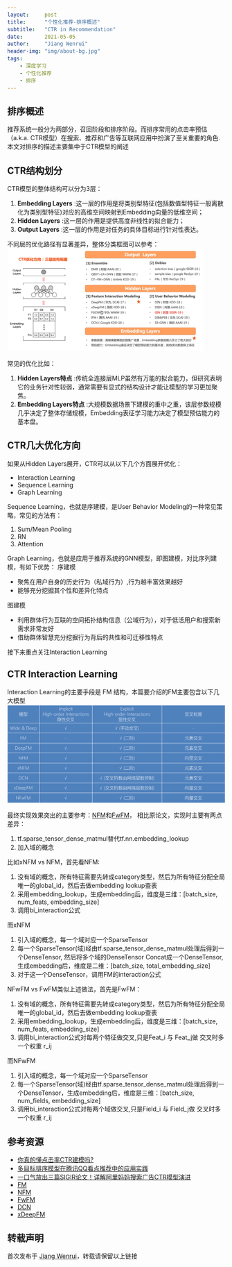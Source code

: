 ```yaml
---
layout:     post
title:      "个性化推荐-排序概述"
subtitle:   "CTR in Recommendation"
date:       2021-05-05
author:     "Jiang Wenrui"
header-img: "img/about-bg.jpg"
tags:
    - 深度学习
    - 个性化推荐
    - 排序
---
```


## 排序概述

推荐系统一般分为两部分，召回阶段和排序阶段。而排序常用的点击率预估（a.k.a. CTR模型）在搜索、推荐和广告等互联网应用中扮演了至关重要的角色.
本文对排序的描述主要集中于CTR模型的阐述

## CTR结构划分

CTR模型的整体结构可以分为3层：
1. **Embedding Layers** :这一层的作用是将类别型特征(包括数值型特征一般离散化为类别型特征)对应的高维空间映射到Embedding向量的低维空间；
2. **Hidden Layers** :这一层的作用是提供高度非线性的拟合能力；
3. **Output Layers** :这一层的作用是对任务的具体目标进行针对性表达。

不同层的优化路径有显著差异，整体分类框图可以参考：
<img src="/img/rec-ranking/ctr01.png" width="90%" height="90%" />

常见的优化比如：
1. **Hidden Layers特点** :传统全连接层MLP虽然有万能的拟合能力，但研究表明它的业务针对性较弱，通常需要有显式的结构设计才能让模型的学习更加聚焦。
2. **Embedding Layers特点** :大规模数据场景下建模的重中之重，该层参数规模几乎决定了整体存储规模，Embedding表征学习能力决定了模型预估能力的基本盘。


## CTR几大优化方向
如果从Hidden Layers展开，CTR可以从以下几个方面展开优化：
* Interaction Learning
* Sequence Learning
* Graph Learning

Sequence Learning，也就是序建模，是User Behavior Modeling的一种常见策略，常见的方法有：
1. Sum/Mean Pooling
2. RN
3. Attention

Graph Learning，也就是应用于推荐系统的GNN模型，即图建模，对比序列建模，有如下优势：
序建模
* 聚焦在用户自身的历史行为（私域行为）,行为越丰富效果越好
* 能够充分挖掘其个性和差异化特点

图建模
* 利用群体行为互联的空间拓扑结构信息（公域行为），对于低活用户和搜索新需求非常友好
* 借助群体智慧充分挖掘行为背后的共性和可迁移性特点

接下来重点关注Interaction Learning

## CTR Interaction Learning

Interaction Learning的主要手段是 FM 结构，本篇要介绍的FM主要包含以下几大模型
<img src="/img/rec-ranking/fm.png" width="100%" height="100%" />

最终实现效果突出的主要参考：[NFM](https://arxiv.org/abs/1708.05027)和[FwFM](https://arxiv.org/abs/1806.03514v2)，
相比原论文，实现时主要有两点差异：
1. tf.sparse_tensor_dense_matmul替代tf.nn.embedding_lookup
2. 加入域的概念

比如xNFM vs NFM，首先看NFM:
1. 没有域的概念，所有特征需要先转成category类型，然后为所有特征分配全局唯一的global_id，然后去做embedding lookup查表
2. 采用embedding_lookup，生成embedding后，维度是三维：[batch_size, num_feats, embedding_size]
3. 调用bi_interaction公式

而xNFM
1. 引入域的概念，每一个域对应一个SparseTensor
2. 每一个SparseTensor(域)经由tf.sparse_tensor_dense_matmul处理后得到一个DenseTensor, 然后将多个域的DenseTensor Concat成一个DenseTensor, 生成embedding后，维度是二维：[batch_size, total_embedding_size]
3. 对于这一个DenseTensor，调用FM的interaction公式

NFwFM vs FwFM类似上述做法，首先是FwFM：
1. 没有域的概念，所有特征需要先转成category类型，然后为所有特征分配全局唯一的global_id，然后去做embedding lookup查表
2. 采用embedding_lookup，生成embedding后，维度是三维：[batch_size, num_feats, embedding_size]
3. 调用bi_interaction公式对每两个特征做交叉,只是Feat_i 与 Feat_j做 交叉时多一个权重 r_ij

而NFwFM
1. 引入域的概念，每一个域对应一个SparseTensor
2. 每一个SparseTensor(域)经由tf.sparse_tensor_dense_matmul处理后得到一个DenseTensor，生成embedding后，维度是三维：[batch_size, num_fields, embedding_size]
3. 调用bi_interaction公式对每两个域做交叉,只是Field_i 与 Field_j做 交叉时多一个权重 r_ij

## 参考资源

* [你真的懂点击率CTR建模吗?](https://mp.weixin.qq.com/s?__biz=Mzg3MDYxODE2Ng==&mid=2247484017&idx=2&sn=0fdd3f49b1c5c101486a2318986473d5&chksm=ce8a4728f9fdce3e1803ef08da66f18892bd86c8f1a9258c49a4f4fd97ac14ed6008c15c6304&mpshare=1&scene=1&srcid=0601QItKIILJv1QdLk4NfebQ&sharer_sharetime=1622526587047&sharer_shareid=89f69aa470e51c1cf885957926ef3e00&version=3.1.6.90174&platform=mac#rd)
* [多目标排序模型在腾讯QQ看点推荐中的应用实践](https://mp.weixin.qq.com/s?__biz=MzU2ODA0NTUyOQ==&mid=2247495049&idx=1&sn=83512ea766674b5c79ba14400638436f&chksm=fc91573fcbe6de292ed73dcfe85eac487700652118c17b2d4eec00f69a9f5a6ed4f5d1eb6d1f&mpshare=1&scene=1&srcid=0514pwDYjJ1lgUPCFAtiQRmA&sharer_sharetime=1620970508653&sharer_shareid=138d307faf29e487e5caea4079087f80&version=3.1.6.90174&platform=mac&st=27485F13013EB3AC213F91FFAC9C52B1AD88CE5ADEF32015717D1D122C76522D11B103431656276154964BFF074E37ADF2AC7D5CA806B4FE535A722CAF34A409B53B7B1F164E1E5D40D79C2E32DBB175E3F6CC15F86617A90ADE27B05BCC830DD8531091419B8E134D3A85ACADFCAB208B161608654CA2B6040D4DB1EC4B226E579F46647ACC5EB6EA7AD6C388D75C69A01B56C27E848D9F671BF3B5CF8410F6722A698AFEC33154A04CB9C5C56D49A3&vid=1688852491345368&cst=3809AD51FA954428AA30148AC2B98F737BB4CAC55BE6441D1A874866C1EB9E3E22D20E229B37730C864289DC0FEADB2F&deviceid=9c19deb4-7af0-48d4-b5a5-1a9bdab56e9b#rd)
* [一口气放出三篇SIGIR论文！详解阿里妈妈搜索广告CTR模型演进](https://mp.weixin.qq.com/s/0z0JIGU6t4VnMqS_1qDTWg)
* [FM](https://www.csie.ntu.edu.tw/~b97053/paper/Rendle2010FM.pdf)
* [NFM](https://arxiv.org/abs/1708.05027)
* [FwFM](https://arxiv.org/abs/1806.03514v2)
* [DCN](https://arxiv.org/abs/1708.05123v1)
* [xDeepFM](https://arxiv.org/abs/1803.05170v3)

## 转载声明

首次发布于 [Jiang Wenrui](http://wenruij.github.io)，转载请保留以上链接